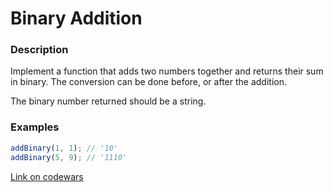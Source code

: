 # Binary Addition

### Description

Implement a function that adds two numbers together and returns their sum in binary. The conversion can be done before, or after the addition.

The binary number returned should be a string.

### Examples

```javascript
addBinary(1, 1); // '10'
addBinary(5, 9); // '1110'
```

[Link on codewars](https://www.codewars.com/kata/binary-addition)